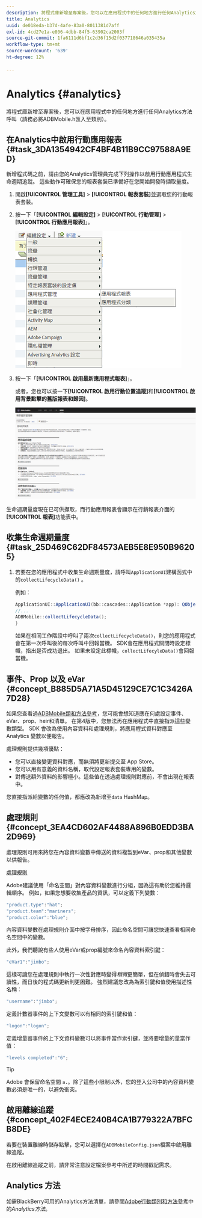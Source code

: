 ```yaml
---
description: 將程式庫新增至專案後，您可以在應用程式中的任何地方進行任何Analytics方法呼叫（請務必將ADBMobile.h匯入至類別）。
title: Analytics
uuid: de018eda-b37d-4afe-83a0-8011381d7aff
exl-id: 4cd27e1a-e806-4dbb-84f5-63902ca2003f
source-git-commit: 1fa6111d6bf1c2d36f15d2f037718646a035435a
workflow-type: tm+mt
source-wordcount: '639'
ht-degree: 12%

---
```


# Analytics {#analytics}

將程式庫新增至專案後，您可以在應用程式中的任何地方進行任何Analytics方法呼叫（請務必將ADBMobile.h匯入至類別）。

## 在Analytics中啟用行動應用報表 {#task_3DA1354942CF4BF4B11B9CC97588A9ED}

新增程式碼之前，請由您的Analytics管理員完成下列操作以啟用行動應用程式生命週期追蹤。 這些動作可確保您的報表套裝已準備好在您開始開發時擷取量度。

1. 開啟&#x200B;**[!UICONTROL 管理工具]** > **[!UICONTROL 報表套裝]**&#x200B;並選取您的行動報表套裝。
1. 按一下「**[!UICONTROL 編輯設定]** > **[!UICONTROL 行動管理]** > **[!UICONTROL 行動應用報表]**」。

   ![行動設定](assets/mobile-settings.png)

1. 按一下「**[!UICONTROL 啟用最新應用程式報表]**」。

   或者，您也可以按一下&#x200B;**[!UICONTROL 啟用行動位置追蹤]**&#x200B;和&#x200B;**[!UICONTROL 啟用背景點擊的舊版報表和歸因]**。

   ![啟用生命週期](assets/enable-lifecycle.png)

生命週期量度現在已可供擷取，而行動應用報表會顯示在行銷報表介面的&#x200B;**[!UICONTROL 報表]**&#x200B;功能表中。

## 收集生命週期量度 {#task_25D469C62DF84573AEB5E8E950B96205}

1. 若要在您的應用程式中收集生命週期量度，請呼叫`ApplicationUI`建構函式中的`collectLifecycleData()` 。

   例如：

   ```java
   ApplicationUI::ApplicationUI(bb::cascades::Application *app): QObject(app) { 
   //... 
   ADBMobile::collectLifecycleData(); 
   } 
   ```

   如果在相同工作階段中呼叫了兩次`collectLifecycleData()`，則您的應用程式會在第一次呼叫後的每次呼叫中回報當機。 SDK會在應用程式關閉時設定標幟，指出是否成功退出。 如果未設定此標幟，`collectLifecyleData()`會回報當機。

## 事件、Prop 以及 eVar {#concept_B885D5A71A5D45129CE7C1C3426A7D28}

如果您查看過[ADBMobile類和方法參考](/help/blackberry/methods.md)，您可能會想知道應在何處設定事件、eVar、prop、heir和清單。 在第4版中，您無法再在應用程式中直接指派這些變數類型。 SDK 會改為使用內容資料和處理規則，將應用程式資料對應至 Analytics 變數以便報告。

處理規則提供幾項優點：

* 您可以直接變更資料對應，而無須將更新提交至 App Store。
* 您可以用有意義的資料名稱，取代設定報表套裝專用的變數。
* 對傳送額外資料的影響極小。這些值在透過處理規則對應前，不會出現在報表中。

您直接指派給變數的任何值，都應改為新增至`data` HashMap。

## 處理規則 {#concept_3EA4CD602AF4488A896B0EDD3BA2D969}

處理規則可用來將您在內容資料變數中傳送的資料複製到eVar、prop和其他變數以供報告。

[處理規則](https://experienceleague.adobe.com/docs/analytics/admin/admin-tools/processing-rules/processing-rules.html)

Adobe建議使用「命名空間」對內容資料變數進行分組，因為這有助於您維持邏輯順序。 例如，如果您想要收集產品的資訊，可以定義下列變數：

```js
"product.type":"hat";
"product.team":"mariners";
"product.color":"blue";
```

內容資料變數在處理規則介面中按字母排序，因此命名空間可讓您快速查看相同命名空間中的變數。

此外，我們聽說有些人使用eVar或prop編號來命名內容資料索引鍵：

```js
"eVar1":"jimbo";
```

這樣可讓您在處理規則中執行一次性對應時變得&#x200B;*稍微*&#x200B;更簡單，但在偵錯時會失去可讀性，而日後的程式碼更新則更困難。 強烈建議您改為為索引鍵和值使用描述性名稱：

```js
"username":"jimbo";
```

定義計數器事件的上下文變數可以有相同的索引鍵和值：

```js
"logon":"logon";
```

定義增量器事件的上下文資料變數可以將事件當作索引鍵，並將要增量的量當作值：

```js
"levels completed":"6";
```

>[!TIP]
>
>Adobe 會保留命名空間 `a.`。除了這些小限制以外，您的登入公司中的內容資料變數必須是唯一的，以避免衝突。

## 啟用離線追蹤 {#concept_402F4ECE240B4CA1B779322A7BFCB8DE}

若要在裝置離線時儲存點擊，您可以選擇在`ADBMobileConfig.json`檔案中啟用離線追蹤。

在啟用離線追蹤之前，請非常注意設定檔案參考中所述的時間戳記需求。

## Analytics 方法 

如需BlackBerry可用的Analytics方法清單，請參閱[Adobe行動類別和方法參考](/help/blackberry/methods.md)中的&#x200B;*Analytics方法*。
